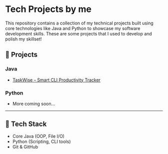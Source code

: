 # Tech Projects by me

This repository contains a collection of my technical projects built using core technologies like Java and Python to showcase my software development skills. These are some projects that I used to develop and polish my skillset!

## 📁 Projects

### Java
- [TaskWise – Smart CLI Productivity Tracker](java/TaskWise)

### Python
- More coming soon...

---

## 🔧 Tech Stack
- Core Java (OOP, File I/O)
- Python (Scripting, CLI tools)
- Git & GitHub

